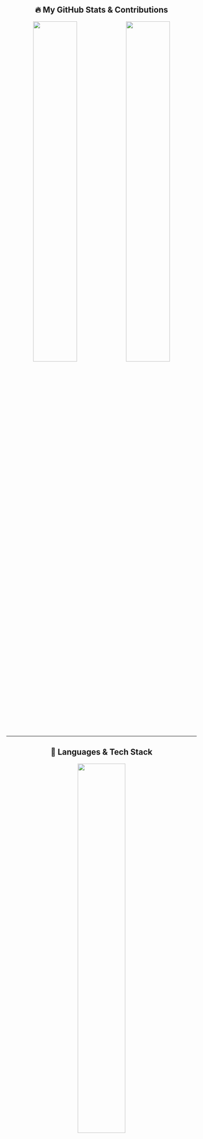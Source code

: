 <!-- GitHub Profile README Section -->

<h2 align="center">🔥 My GitHub Stats & Contributions</h2>

<p align="center">
  <img src="https://github-readme-stats.vercel.app/api?username=Ankits39229&show_icons=true&theme=tokyonight&hide_border=false&include_all_commits=true&count_private=true" width="48%" />
  <img src="https://github-readme-streak-stats.herokuapp.com?user=Ankits39229&theme=tokyonight&hide_border=false" width="48%" />
</p>

---

<h2 align="center">🚀 Languages & Tech Stack</h2>

<p align="center">
  <img src="https://github-readme-stats.vercel.app/api/top-langs/?username=Ankits39229&layout=compact&theme=tokyonight&hide_border=false&count_private=true" width="50%" />
</p>

---

<h2 align="center">🏆 GitHub Trophies</h2>

<p align="center">
  <img src="https://github-profile-trophy.vercel.app/?username=Ankits39229&theme=onestar&no-frame=true&no-bg=true&margin-w=10" />
</p>

---

<h2 align="center">📌 Top Contributions</h2>

<p align="center">
  <img src="https://github-contributor-stats.vercel.app/api?username=Ankits39229&limit=5&theme=tokyonight&combine_all_yearly_contributions=true" width="70%" />
</p>

---

<h2 align="center">👀 Visitors</h2>

<p align="center">
  <a href="https://visitcount.itsvg.in">
    <img src="https://visitcount.itsvg.in/api?id=Ankits39229&icon=5&color=12" />
  </a>
</p>

<p align="center">
  <sub>🛠️ Built with ❤️ using <a href="https://gprm.itsvg.in" target="_blank">GPRM</a></sub>
</p>
